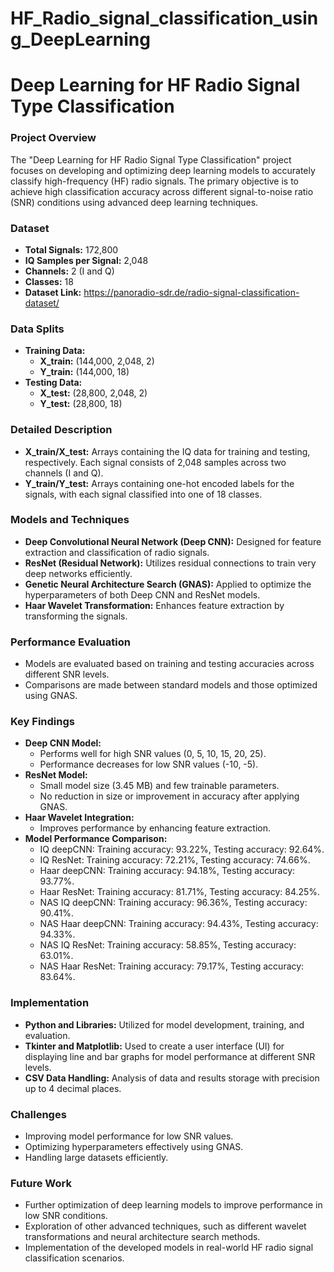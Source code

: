 # HF_Radio_signal_classification_using_DeepLearning

# Deep Learning for HF Radio Signal Type Classification

### Project Overview
The "Deep Learning for HF Radio Signal Type Classification" project focuses on developing and optimizing deep learning models to accurately classify high-frequency (HF) radio signals. The primary objective is to achieve high classification accuracy across different signal-to-noise ratio (SNR) conditions using advanced deep learning techniques.

### Dataset
- **Total Signals:** 172,800
- **IQ Samples per Signal:** 2,048
- **Channels:** 2 (I and Q)
- **Classes:** 18
- **Dataset Link:** https://panoradio-sdr.de/radio-signal-classification-dataset/

### Data Splits
- **Training Data:**
  - **X_train:** (144,000, 2,048, 2)
  - **Y_train:** (144,000, 18)
- **Testing Data:**
  - **X_test:** (28,800, 2,048, 2)
  - **Y_test:** (28,800, 18)

### Detailed Description
- **X_train/X_test:** Arrays containing the IQ data for training and testing, respectively. Each signal consists of 2,048 samples across two channels (I and Q).
- **Y_train/Y_test:** Arrays containing one-hot encoded labels for the signals, with each signal classified into one of 18 classes.

### Models and Techniques
- **Deep Convolutional Neural Network (Deep CNN):** Designed for feature extraction and classification of radio signals.
- **ResNet (Residual Network):** Utilizes residual connections to train very deep networks efficiently.
- **Genetic Neural Architecture Search (GNAS):** Applied to optimize the hyperparameters of both Deep CNN and ResNet models.
- **Haar Wavelet Transformation:** Enhances feature extraction by transforming the signals.

### Performance Evaluation
- Models are evaluated based on training and testing accuracies across different SNR levels.
- Comparisons are made between standard models and those optimized using GNAS.

### Key Findings
- **Deep CNN Model:**
  - Performs well for high SNR values (0, 5, 10, 15, 20, 25).
  - Performance decreases for low SNR values (-10, -5).
- **ResNet Model:**
  - Small model size (3.45 MB) and few trainable parameters.
  - No reduction in size or improvement in accuracy after applying GNAS.
- **Haar Wavelet Integration:**
  - Improves performance by enhancing feature extraction.
- **Model Performance Comparison:**
  - IQ deepCNN: Training accuracy: 93.22%, Testing accuracy: 92.64%.
  - IQ ResNet: Training accuracy: 72.21%, Testing accuracy: 74.66%.
  - Haar deepCNN: Training accuracy: 94.18%, Testing accuracy: 93.77%.
  - Haar ResNet: Training accuracy: 81.71%, Testing accuracy: 84.25%.
  - NAS IQ deepCNN: Training accuracy: 96.36%, Testing accuracy: 90.41%.
  - NAS Haar deepCNN: Training accuracy: 94.43%, Testing accuracy: 94.33%.
  - NAS IQ ResNet: Training accuracy: 58.85%, Testing accuracy: 63.01%.
  - NAS Haar ResNet: Training accuracy: 79.17%, Testing accuracy: 83.64%.

### Implementation
- **Python and Libraries:** Utilized for model development, training, and evaluation.
- **Tkinter and Matplotlib:** Used to create a user interface (UI) for displaying line and bar graphs for model performance at different SNR levels.
- **CSV Data Handling:** Analysis of data and results storage with precision up to 4 decimal places.

### Challenges
- Improving model performance for low SNR values.
- Optimizing hyperparameters effectively using GNAS.
- Handling large datasets efficiently.

### Future Work
- Further optimization of deep learning models to improve performance in low SNR conditions.
- Exploration of other advanced techniques, such as different wavelet transformations and neural architecture search methods.
- Implementation of the developed models in real-world HF radio signal classification scenarios.
